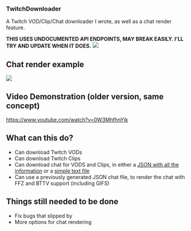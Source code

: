 
### TwitchDownloader
A Twitch VOD/Clip/Chat downloader I wrote, as well as a chat render feature.

**THIS USES UNDOCUMENTED API ENDPOINTS, MAY BREAK EASILY. I'LL TRY AND UPDATE WHEN IT DOES.**
![](https://i.imgur.com/BmGqYbm.gif)

## Chat render example
![](https://i.imgur.com/huqkYcz.gif)

## Video Demonstration (older version, same concept)
https://www.youtube.com/watch?v=0W3MhfhnYjk

## What can this do?
- Can download Twitch VODs
- Can download Twitch Clips
- Can download chat for VODS and Clips, in either a [JSON with all the information](https://pastebin.com/raw/YDgRe6X4) or a [simple text file](https://pastebin.com/raw/016azeQX)
- Can use a previously generated JSON chat file, to render the chat with FFZ and BTTV support (including GIFS)

## Things still needed to be done
- Fix bugs that slipped by
- More options for chat rendering
